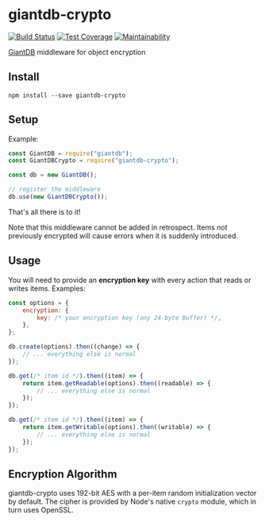 # giantdb-crypto

[![Build Status](https://travis-ci.org/meyfa/giantdb-crypto.svg?branch=master)](https://travis-ci.org/meyfa/giantdb-crypto)
[![Test Coverage](https://api.codeclimate.com/v1/badges/961375c3057ac63be2ad/test_coverage)](https://codeclimate.com/github/meyfa/giantdb-crypto/test_coverage)
[![Maintainability](https://api.codeclimate.com/v1/badges/961375c3057ac63be2ad/maintainability)](https://codeclimate.com/github/meyfa/giantdb-crypto/maintainability)

[GiantDB](https://github.com/meyfa/giantdb) middleware for object encryption

## Install

```
npm install --save giantdb-crypto
```

## Setup

Example:

```javascript
const GiantDB = require("giantdb");
const GiantDBCrypto = require("giantdb-crypto");

const db = new GiantDB();

// register the middleware
db.use(new GiantDBCrypto());
```

That's all there is to it!

Note that this middleware cannot be added in retrospect. Items not previously
encrypted will cause errors when it is suddenly introduced.

## Usage

You will need to provide an **encryption key** with every action that reads or
writes items. Examples:

```javascript
const options = {
    encryption: {
        key: /* your encryption key (any 24-byte Buffer) */,
    },
};

db.create(options).then((change) => {
    // ... everything else is normal
});

db.get(/* item id */).then((item) => {
    return item.getReadable(options).then((readable) => {
        // ... everything else is normal
    });
});

db.get(/* item id */).then((item) => {
    return item.getWritable(options).then((writable) => {
        // ... everything else is normal
    });
});
```

## Encryption Algorithm

giantdb-crypto uses 192-bit AES with a per-item random initialization vector
by default. The cipher is provided by Node's native `crypto` module, which in
turn uses OpenSSL.
